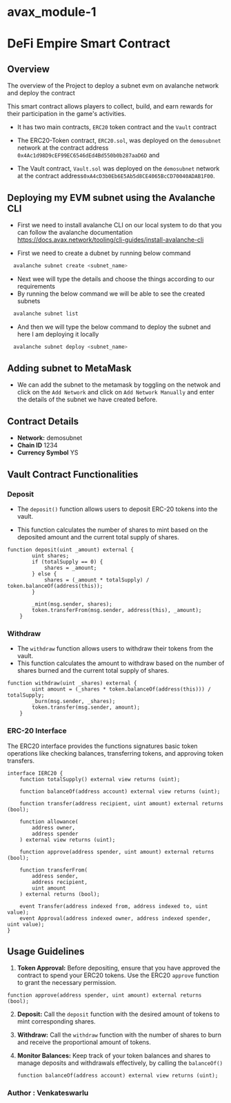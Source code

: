 # avax_module-1


# DeFi Empire Smart Contract

## Overview
The overview of the Project to deploy a subnet evm on avalanche network and deploy the contract

This smart contract allows players to collect, build, and earn rewards for their participation in the game's activities.

- It has two main contracts, `ERC20` token contract and the `Vault` contract

- The ERC20-Token contract, `ERC20.sol`, was deployed on the `demosubnet` network at the contract address `0x4Ac1d98D9cEF99EC6546dEd4Bd550b0b287aaD6D` and
- The Vault contract, `Vault.sol` was deployed on the `demosubnet` network at the contract address`0xA4cD3b0Eb6E5Ab5d8CE4065BcCD70040ADAB1F00`.

## Deploying my EVM subnet using the Avalanche CLI

- First we need to install avalanche CLI on our local system to do that you can follow the avalanche documentation https://docs.avax.network/tooling/cli-guides/install-avalanche-cli

- First we need to create a dubnet by running below command 
```bash
  avalanche subnet create <subnet_name>
```
- Next wee will type the details and choose the things according to our requirements
- By running the below command we will be able to see the created subnets
```bash
  avalanche subnet list
```
- And then we will type the below command to deploy the subnet and here I am deploying it locally
```bash
  avalanche subnet deploy <subnet_name>
```
## Adding subnet to MetaMask
- We can add the subnet to the metamask by toggling on the netwok and click on the `Add Network` and click on `Add Network Manually` and enter the details of the subnet we have created before.

## Contract Details
- **Network:** demosubnet
- **Chain ID** 1234
- **Currency Symbol** YS

## Vault Contract Functionalities
### Deposit

- The `deposit()` function allows users to deposit ERC-20 tokens into the vault.

- This function calculates the number of shares to mint based on the deposited amount and the current total supply of shares.

```solidity
function deposit(uint _amount) external {
        uint shares;
        if (totalSupply == 0) {
            shares = _amount;
        } else {
            shares = (_amount * totalSupply) / token.balanceOf(address(this));
        }

        _mint(msg.sender, shares);
        token.transferFrom(msg.sender, address(this), _amount);
    }

```

### Withdraw

- The `withdraw` function allows users to withdraw their tokens from the vault.
- This function calculates the amount to withdraw based on the number of shares burned and the current total supply of shares.

```solidity
function withdraw(uint _shares) external {
        uint amount = (_shares * token.balanceOf(address(this))) / totalSupply;
        _burn(msg.sender, _shares);
        token.transfer(msg.sender, amount);
    }
```

### ERC-20 Interface

The ERC20 interface provides the functions signatures basic token operations like checking balances, transferring tokens, and approving token transfers.

```solidity
interface IERC20 {
    function totalSupply() external view returns (uint);

    function balanceOf(address account) external view returns (uint);

    function transfer(address recipient, uint amount) external returns (bool);

    function allowance(
        address owner,
        address spender
    ) external view returns (uint);

    function approve(address spender, uint amount) external returns (bool);

    function transferFrom(
        address sender,
        address recipient,
        uint amount
    ) external returns (bool);

    event Transfer(address indexed from, address indexed to, uint value);
    event Approval(address indexed owner, address indexed spender, uint value);
}
```

## Usage Guidelines

1. **Token Approval:**
   Before depositing, ensure that you have approved the contract to spend your ERC20 tokens. Use the ERC20 `approve` function to grant the necessary permission.

```solidity
function approve(address spender, uint amount) external returns (bool);
```

2. **Deposit:**
   Call the `deposit` function with the desired amount of tokens to mint corresponding shares.

3. **Withdraw:**
   Call the `withdraw` function with the number of shares to burn and receive the proportional amount of tokens.

4. **Monitor Balances:**
   Keep track of your token balances and shares to manage deposits and withdrawals effectively, by calling the `balanceOf()`

   ```solidity
   function balanceOf(address account) external view returns (uint);
   ```

### Author : Venkateswarlu
